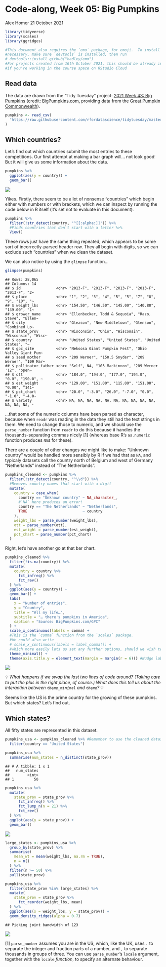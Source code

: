 Code-along, Week 05: Big Pumpkins
================
Alex Homer
21 October 2021

``` r
library(tidyverse)
library(scales)
library(ggridges)

#This document also requires the `emo` package, for emoji.  To install it if
#necessary, make sure `devtools` is installed, then run
# devtools::install_github("hadley/emo")
#For projects created from 16th October 2021, this should be already installed
#if you're working in the course space on RStudio Cloud
```

## Read data

The data are drawn from the “Tidy Tuesday” project: [2021 Week 43: Big
Pumpkins](https://github.com/rfordatascience/tidytuesday/blob/master/data/2021/2021-10-19/readme.md)
(credit:
[BigPumpkins.com](http://www.bigpumpkins.com/ViewArticle.asp?id=132),
providing data from the [Great Pumpkin
Commonwealth](https://gpc1.org/)).

``` r
pumpkins <- read_csv(
  "https://raw.githubusercontent.com/rfordatascience/tidytuesday/master/data/2021/2021-10-19/pumpkins.csv"
)
```

## Which countries?

Let’s find out which countries submit the most entries to these
competitions. Our first attempt at making a bar graph will… not look
good! But it will give us some information about the data.

``` r
pumpkins %>%
  ggplot(aes(y = country)) +
  geom_bar()
```

![](pumpkins_files/figure-gfm/which-countries-1.png)<!-- -->

Yikes. Firstly, there seem to be a lot of nonsense “countries” which
begin either with numbers or with brackets, which we can inspect by
running the code below in R itself (it’s set not to evaluate in this
document).

``` r
pumpkins %>%
  filter(!str_detect(country, "^[[:alpha:]]")) %>%
  #Finds countries that don't start with a letter %>%
  View()
```

These rows just have the same thing repeated, which appears to be some
sort of incorrectly-parsed header row. They all begin with digits, so we
can exclude such “countries” when we clean the dataset.

We can also notice by using the `glimpse` function…

``` r
glimpse(pumpkins)
```

    ## Rows: 28,065
    ## Columns: 14
    ## $ id                <chr> "2013-F", "2013-F", "2013-F", "2013-F", "2013-F", "2~
    ## $ place             <chr> "1", "2", "3", "4", "5", "5", "7", "8", "9", "10", "~
    ## $ weight_lbs        <chr> "154.50", "146.50", "145.00", "140.80", "139.00", "1~
    ## $ grower_name       <chr> "Ellenbecker, Todd & Sequoia", "Razo, Steve", "Ellen~
    ## $ city              <chr> "Gleason", "New Middletown", "Glenson", "Combined Lo~
    ## $ state_prov        <chr> "Wisconsin", "Ohio", "Wisconsin", "Wisconsin", "Wisc~
    ## $ country           <chr> "United States", "United States", "United States", "~
    ## $ gpc_site          <chr> "Nekoosa Giant Pumpkin Fest", "Ohio Valley Giant Pum~
    ## $ seed_mother       <chr> "209 Werner", "150.5 Snyder", "209 Werner", "109 Mar~
    ## $ pollinator_father <chr> "Self", NA, "103 Mackinnon", "209 Werner '12", "open~
    ## $ ott               <chr> "184.0", "194.0", "177.0", "194.0", "0.0", "190.0", ~
    ## $ est_weight        <chr> "129.00", "151.00", "115.00", "151.00", "0.00", "141~
    ## $ pct_chart         <chr> "20.0", "-3.0", "26.0", "-7.0", "0.0", "-1.0", "-4.0~
    ## $ variety           <chr> NA, NA, NA, NA, NA, NA, NA, NA, NA, NA, NA, NA, NA, ~

…that some of the numeric columns have been parsed as character, because
when `readr` was reading in the data they still had the text strings in
them. We need to change those to numeric, and we should use the
`parse_number` function from `readr` to do this because it handles the
thousands-separating commas nicely [1] (whereas base R’s `as.numeric`
function produces `NA`s for these).

There are a couple of other changes we might like to make: “Unknown
country” would be handled more sensibly by R if we had that as `NA`, and
typicaly datasets call the country north of Belgium and west of Germany
“Netherlands” instead of “The Netherlands”.

``` r
pumpkins_cleaned <- pumpkins %>%
  filter(!str_detect(country, "^\\d")) %>%
  #Removes country names that start with a digit
  mutate(
    country = case_when(
      country == "Unknown country" ~ NA_character_,
      #`NA` here produces an error!
      country == "The Netherlands" ~ "Netherlands",
      TRUE                         ~ country
    ),
    weight_lbs = parse_number(weight_lbs),
    ott = parse_number(ott),
    est_weight = parse_number(est_weight),
    pct_chart = parse_number(pct_chart)
  ) 
```

Right, let’s have another go at that bar chart.

``` r
pumpkins_cleaned %>%
  filter(!is.na(country)) %>%
  mutate(
    country = country %>%
      fct_infreq() %>%
      fct_rev()
  ) %>%
  ggplot(aes(y = country)) +
  geom_bar() +
  labs(
    x = "Number of entries",
    y = "Country",
    title = "All my life…",
    subtitle = "… there's pumpkins in America",
    caption = "Source: BigPumpkins.com/GPC"
  ) +
  scale_x_continuous(labels = comma) +
  #This is the `comma` function from the `scales` package.
  #We could also write
  # scale_x_continuous(labels = label_comma()) +
  #which more easily lets us set any further options, should we wish to
  theme_minimal() +
  theme(axis.title.y = element_text(margin = margin(r = 6))) #Nudge label left
```

![](pumpkins_files/figure-gfm/which-countries-2-1.png)<!-- -->

💡 *What happens if we swap the last two lines of code around? (Taking
care to put the plus in the right place, of course.) What does this tell
us about the interaction between `theme_minimal` and `theme`?* 💡

Seems like the US is the prime country for the growing of these
pumpkins. But which states? Let’s find out.

## Which states?

All fifty states are represented in this dataset.

``` r
pumpkins_usa <- pumpkins_cleaned %>% #Remember to use the cleaned dataset!
  filter(country == "United States")

pumpkins_usa %>%
  summarise(num_states = n_distinct(state_prov))
```

    ## # A tibble: 1 x 1
    ##   num_states
    ##        <int>
    ## 1         50

``` r
pumpkins_usa %>%
  mutate(
    state_prov = state_prov %>%
      fct_infreq() %>%
      fct_lump_n(n = 21) %>%
      fct_rev()
  ) %>%
  ggplot(aes(y = state_prov)) +
  geom_bar()
```

![](pumpkins_files/figure-gfm/which-states-1.png)<!-- -->

``` r
large_states <- pumpkins_usa %>%
  group_by(state_prov) %>%
  summarise(
    mean_wt = mean(weight_lbs, na.rm = TRUE),
    n = n()
  ) %>%
  filter(n >= 50) %>%
  pull(state_prov)

pumpkins_usa %>%
  filter(state_prov %in% large_states) %>%
  mutate(
    state_prov = state_prov %>%
      fct_reorder(weight_lbs, mean)
  ) %>%
  ggplot(aes(x = weight_lbs, y = state_prov)) +
  geom_density_ridges(alpha = 0.7)
```

    ## Picking joint bandwidth of 123

![](pumpkins_files/figure-gfm/biggest-weight-1.png)<!-- -->

[1] `parse_number` assumes you are in the US, which, like the UK, uses
`.` to separate the integer and fraction parts of a number, and `,` to
separate thousands in groups of three. You can use `parse_number`’s
`locale` argument, together with the `locale` *function*, to specify an
alternate behaviour.
